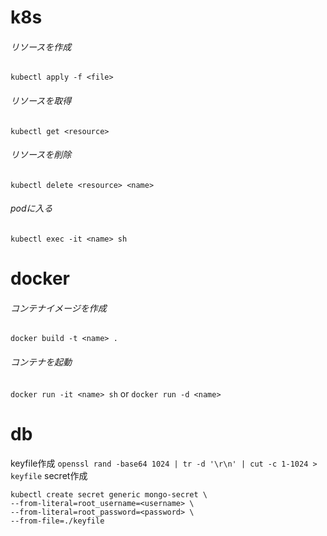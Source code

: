 # k8s
###### リソースを作成
`kubectl apply -f <file>`
###### リソースを取得
`kubectl get <resource>`
###### リソースを削除
`kubectl delete <resource> <name>`
###### podに入る
`kubectl exec -it <name> sh`

# docker
###### コンテナイメージを作成
`docker build -t <name> .`
###### コンテナを起動
`docker run -it <name> sh` or `docker run -d <name>`

# db
keyfile作成
`openssl rand -base64 1024 | tr -d '\r\n' | cut -c 1-1024 > keyfile`
secret作成
```
kubectl create secret generic mongo-secret \
--from-literal=root_username=<username> \
--from-literal=root_password=<password> \
--from-file=./keyfile
```
